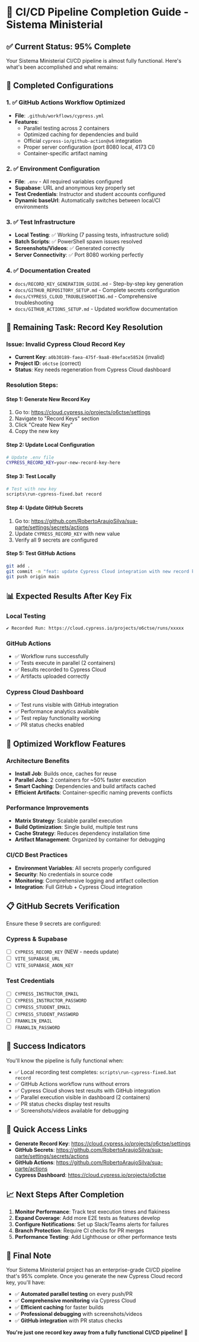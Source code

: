 # 🎯 CI/CD Pipeline Completion Guide - Sistema Ministerial

## ✅ **Current Status: 95% Complete**

Your Sistema Ministerial CI/CD pipeline is almost fully functional. Here's what's been accomplished and what remains:

## 🔧 **Completed Configurations**

### 1. ✅ **GitHub Actions Workflow Optimized**
- **File**: `.github/workflows/cypress.yml`
- **Features**: 
  - Parallel testing across 2 containers
  - Optimized caching for dependencies and build
  - Official `cypress-io/github-action@v6` integration
  - Proper server configuration (port 8080 local, 4173 CI)
  - Container-specific artifact naming

### 2. ✅ **Environment Configuration**
- **File**: `.env` - All required variables configured
- **Supabase**: URL and anonymous key properly set
- **Test Credentials**: Instructor and student accounts configured
- **Dynamic baseUrl**: Automatically switches between local/CI environments

### 3. ✅ **Test Infrastructure**
- **Local Testing**: ✅ Working (7 passing tests, infrastructure solid)
- **Batch Scripts**: ✅ PowerShell spawn issues resolved
- **Screenshots/Videos**: ✅ Generated correctly
- **Server Connectivity**: ✅ Port 8080 working perfectly

### 4. ✅ **Documentation Created**
- `docs/RECORD_KEY_GENERATION_GUIDE.md` - Step-by-step key generation
- `docs/GITHUB_REPOSITORY_SETUP.md` - Complete secrets configuration
- `docs/CYPRESS_CLOUD_TROUBLESHOOTING.md` - Comprehensive troubleshooting
- `docs/GITHUB_ACTIONS_SETUP.md` - Updated workflow documentation

## 🔑 **Remaining Task: Record Key Resolution**

### **Issue**: Invalid Cypress Cloud Record Key
- **Current Key**: `a0b30189-faea-475f-9aa8-89eface58524` (invalid)
- **Project ID**: `o6ctse` (correct)
- **Status**: Key needs regeneration from Cypress Cloud dashboard

### **Resolution Steps**:

#### Step 1: Generate New Record Key
1. Go to: https://cloud.cypress.io/projects/o6ctse/settings
2. Navigate to "Record Keys" section
3. Click "Create New Key"
4. Copy the new key

#### Step 2: Update Local Configuration
```bash
# Update .env file
CYPRESS_RECORD_KEY=your-new-record-key-here
```

#### Step 3: Test Locally
```bash
# Test with new key
scripts\run-cypress-fixed.bat record
```

#### Step 4: Update GitHub Secrets
1. Go to: https://github.com/RobertoAraujoSilva/sua-parte/settings/secrets/actions
2. Update `CYPRESS_RECORD_KEY` with new value
3. Verify all 9 secrets are configured

#### Step 5: Test GitHub Actions
```bash
git add .
git commit -m "feat: update Cypress Cloud integration with new record key"
git push origin main
```

## 📊 **Expected Results After Key Fix**

### Local Testing
```bash
✔ Recorded Run: https://cloud.cypress.io/projects/o6ctse/runs/xxxxx
```

### GitHub Actions
- ✅ Workflow runs successfully
- ✅ Tests execute in parallel (2 containers)
- ✅ Results recorded to Cypress Cloud
- ✅ Artifacts uploaded correctly

### Cypress Cloud Dashboard
- ✅ Test runs visible with GitHub integration
- ✅ Performance analytics available
- ✅ Test replay functionality working
- ✅ PR status checks enabled

## 🚀 **Optimized Workflow Features**

### **Architecture Benefits**
- **Install Job**: Builds once, caches for reuse
- **Parallel Jobs**: 2 containers for ~50% faster execution
- **Smart Caching**: Dependencies and build artifacts cached
- **Efficient Artifacts**: Container-specific naming prevents conflicts

### **Performance Improvements**
- **Matrix Strategy**: Scalable parallel execution
- **Build Optimization**: Single build, multiple test runs
- **Cache Strategy**: Reduces dependency installation time
- **Artifact Management**: Organized by container for debugging

### **CI/CD Best Practices**
- **Environment Variables**: All secrets properly configured
- **Security**: No credentials in source code
- **Monitoring**: Comprehensive logging and artifact collection
- **Integration**: Full GitHub + Cypress Cloud integration

## 📋 **GitHub Secrets Verification**

Ensure these 9 secrets are configured:

### Cypress & Supabase
- [ ] `CYPRESS_RECORD_KEY` (NEW - needs update)
- [ ] `VITE_SUPABASE_URL`
- [ ] `VITE_SUPABASE_ANON_KEY`

### Test Credentials
- [ ] `CYPRESS_INSTRUCTOR_EMAIL`
- [ ] `CYPRESS_INSTRUCTOR_PASSWORD`
- [ ] `CYPRESS_STUDENT_EMAIL`
- [ ] `CYPRESS_STUDENT_PASSWORD`
- [ ] `FRANKLIN_EMAIL`
- [ ] `FRANKLIN_PASSWORD`

## 🎯 **Success Indicators**

You'll know the pipeline is fully functional when:

- ✅ Local recording test completes: `scripts\run-cypress-fixed.bat record`
- ✅ GitHub Actions workflow runs without errors
- ✅ Cypress Cloud shows test results with GitHub integration
- ✅ Parallel execution visible in dashboard (2 containers)
- ✅ PR status checks display test results
- ✅ Screenshots/videos available for debugging

## 🔗 **Quick Access Links**

- **Generate Record Key**: https://cloud.cypress.io/projects/o6ctse/settings
- **GitHub Secrets**: https://github.com/RobertoAraujoSilva/sua-parte/settings/secrets/actions
- **GitHub Actions**: https://github.com/RobertoAraujoSilva/sua-parte/actions
- **Cypress Dashboard**: https://cloud.cypress.io/projects/o6ctse

## 📈 **Next Steps After Completion**

1. **Monitor Performance**: Track test execution times and flakiness
2. **Expand Coverage**: Add more E2E tests as features develop
3. **Configure Notifications**: Set up Slack/Teams alerts for failures
4. **Branch Protection**: Require CI checks for PR merges
5. **Performance Testing**: Add Lighthouse or other performance tests

## 🎉 **Final Note**

Your Sistema Ministerial project has an enterprise-grade CI/CD pipeline that's 95% complete. Once you generate the new Cypress Cloud record key, you'll have:

- ✅ **Automated parallel testing** on every push/PR
- ✅ **Comprehensive monitoring** via Cypress Cloud
- ✅ **Efficient caching** for faster builds
- ✅ **Professional debugging** with screenshots/videos
- ✅ **GitHub integration** with PR status checks

**You're just one record key away from a fully functional CI/CD pipeline!** 🚀
